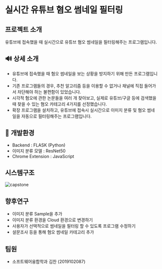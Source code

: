 # 실시간 유튜브 혐오 썸네일 필터링

## 프로젝트 소개 
유튜브에 접속했을 때 실시간으로 유튜브 혐오 썸네일을 필터링해주는 프로그램입니다.

## 🔊 상세 소개
- 유튜브에 접속했을 때 혐오 썸네일을 보는 상황을 방지하기 위해 만든 프로그램입니다.
- 기존 프로그램들의 경우, 추천 알고리즘 등을 이용할 수 없거나 채널에 직접 들어가서 차단해야 하는 불편함이 있었습니다.
- 시각적 혐오에 관한 논문들을 여러 개 찾아보고, 실제로 유튜브/구글 등에 검색했을 때 찾을 수 있는 혐오 카테고리 4가지를 선정했습니다.
- 확장 프로그램을 설치하고, 유튜브에 접속시 실시간으로 이미지 분류 및 혐오 썸네일을 자동으로 필터링해주는 프로그램입니다.


## 📄 개발환경
* Backend : FLASK (Python)
* 이미지 분류 모델 : ResNet50
* Chrome Extension : JavaScript


## 시스템구조
![capstone](https://github.com/Kim-Chan1/Youtube-thumbnail-filtering/assets/61401965/7b3b5b91-2a6a-474e-b9cf-30a9f0a8e70d)


## 향후연구
- 이미지 분류 Sample을 추가
- 이미지 분류 환경을 Cloud 환경으로 변경하기
- 사용자가 선택적으로 썸네일을 필터링 할 수 있도록 프로그램 수정하기
- 설문조사 등을 통해 혐오 썸네일 카테고리 추가


## 팀원
* 소프트웨어융합학과 김찬 (2019102087)


